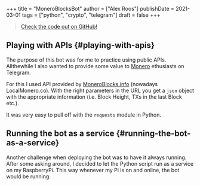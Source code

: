 +++
title = "MoneroBlocksBot"
author = ["Alex Roos"]
publishDate = 2021-03-01
tags = ["python", "crypto", "telegram"]
draft = false
+++

> [Check the code out on GitHub!](https://github.com/AlexRoosWork/MoneroBlocksBot)

## Playing with APIs {#playing-with-apis}

The purpose of this bot was for me to practice using public APIs. Allthewhile I also wanted to provide some value to [Monero](https://www.getmonero.org/) ethusiasts on Telegram.

For this I used API provided by [MoneroBlocks.info](https://localmonero.co/blocks/api) (nowadays LocalMonero.co). With the right parameters in the URL you get a `json` object with the appropriate information (i.e. Block Height, TXs in the last Block etc.).

It was very easy to pull off with the `requests` module in Python.

## Running the bot as a service {#running-the-bot-as-a-service}

Another challenge when deploying the bot was to have it always running. After some asking around, I decided to let the Python script run as a service on my RaspberryPi. This way whenever my Pi is on and online, the bot would be running.
